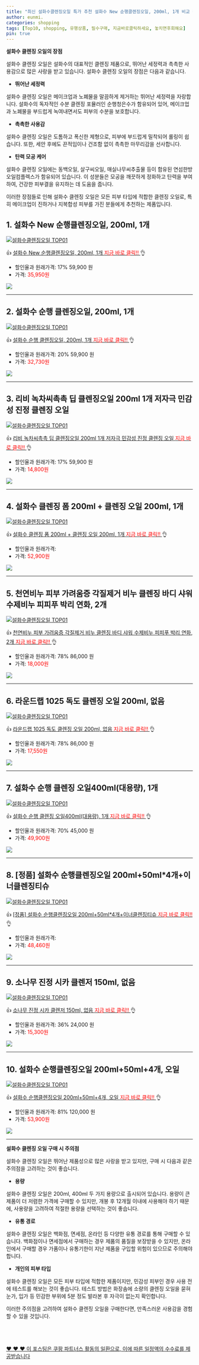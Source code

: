 ```yaml
---
title: "최신 설화수클렌징오일 특가 추천 설화수 New 순행클렌징오일, 200ml, 1개 비교 장점"
author: eunmi.
categories: shopping
tags: [Top10, shopping, 유행상품, 필수구매, 지금바로클릭하세요, 놓치면후회해요]
pin: true
---
```

**설화수 클렌징 오일의 장점**

설화수 클렌징 오일은 설화수의 대표적인 클렌징 제품으로, 뛰어난 세정력과 촉촉한 사용감으로 많은 사랑을 받고 있습니다. 설화수 클렌징 오일의 장점은 다음과 같습니다.

* **뛰어난 세정력**

설화수 클렌징 오일은 메이크업과 노폐물을 말끔하게 제거하는 뛰어난 세정력을 자랑합니다. 설화수의 독자적인 수분 클렌징 포뮬러인 순행청은수가 함유되어 있어, 메이크업과 노폐물을 부드럽게 녹여내면서도 피부의 수분을 보호합니다.

* **촉촉한 사용감**

설화수 클렌징 오일은 도톰하고 폭신한 제형으로, 피부에 부드럽게 밀착되어 롤링이 쉽습니다. 또한, 세안 후에도 끈적임이나 건조함 없이 촉촉한 마무리감을 선사합니다.

* **탄력 모공 케어**

설화수 클렌징 오일에는 동백오일, 살구씨오일, 매실나무씨추출물 등이 함유된 연섬한방오일컴플렉스가 함유되어 있습니다. 이 성분들은 모공을 깨끗하게 정화하고 탄력을 부여하여, 건강한 피부결을 유지하는 데 도움을 줍니다.

이러한 장점들로 인해 설화수 클렌징 오일은 모든 피부 타입에 적합한 클렌징 오일로, 특히 메이크업이 진하거나 지복합성 피부를 가진 분들에게 추천하는 제품입니다.

   

## 1. 설화수 New 순행클렌징오일, 200ml, 1개

[![설화수클렌징오일 TOP01](https://thumbnail9.coupangcdn.com/thumbnails/remote/230x230ex/image/retail/images/3213292832796946-8076153c-885d-48ea-905b-404dd04b1391.jpg)](https://link.coupang.com/re/AFFSDP?lptag=AF3617701&subid=GithubCoopas&pageKey=6128606450&traceid=V0-153&itemId=11669927998&vendorItemId=85150277985)


👍 [설화수 New 순행클렌징오일, 200ml, 1개 <font color=red> 지금 바로 클릭!! </font> ](https://link.coupang.com/re/AFFSDP?lptag=AF3617701&subid=GithubCoopas&pageKey=6128606450&traceid=V0-153&itemId=11669927998&vendorItemId=85150277985) 👌 


- 할인율과 원래가격: 17%  59,900   원
- 가격: <span style='color:red'>35,950원</span>

[![](/discount_price.png)](https://link.coupang.com/re/AFFSDP?lptag=AF3617701&subid=GithubCoopas&pageKey=6128606450&traceid=V0-153&itemId=11669927998&vendorItemId=85150277985)

---


   

## 2. 설화수 순행 클렌징오일, 200ml, 1개

[![설화수클렌징오일 TOP01](https://thumbnail6.coupangcdn.com/thumbnails/remote/230x230ex/image/vendor_inventory/860e/9c7d961f5c93388155cf40ce27720ca590d7dd68f7e00562e066253b4dda.jpg)](https://link.coupang.com/re/AFFSDP?lptag=AF3617701&subid=GithubCoopas&pageKey=7417360838&traceid=V0-153&itemId=19233372246&vendorItemId=86227474409)


👍 [설화수 순행 클렌징오일, 200ml, 1개 <font color=red> 지금 바로 클릭!! </font> ](https://link.coupang.com/re/AFFSDP?lptag=AF3617701&subid=GithubCoopas&pageKey=7417360838&traceid=V0-153&itemId=19233372246&vendorItemId=86227474409) 👌 


- 할인율과 원래가격: 20%  59,900   원
- 가격: <span style='color:red'>32,730원</span>

[![](/discount_price.png)](https://link.coupang.com/re/AFFSDP?lptag=AF3617701&subid=GithubCoopas&pageKey=7417360838&traceid=V0-153&itemId=19233372246&vendorItemId=86227474409)

---


   

## 3. 리비 녹차씨촉촉 딥 클렌징오일 200ml 1개 저자극 민감성 진정 클렌징 오일

[![설화수클렌징오일 TOP01](https://thumbnail8.coupangcdn.com/thumbnails/remote/230x230ex/image/vendor_inventory/594b/69735624727b5f8d638e93e86ea1cf0da4a76c38a612f6bde422af64b68f.jpg)](https://link.coupang.com/re/AFFSDP?lptag=AF3617701&subid=GithubCoopas&pageKey=5465572447&traceid=V0-153&itemId=8377441770&vendorItemId=80792883929)


👍 [리비 녹차씨촉촉 딥 클렌징오일 200ml 1개 저자극 민감성 진정 클렌징 오일 <font color=red> 지금 바로 클릭!! </font> ](https://link.coupang.com/re/AFFSDP?lptag=AF3617701&subid=GithubCoopas&pageKey=5465572447&traceid=V0-153&itemId=8377441770&vendorItemId=80792883929) 👌 


- 할인율과 원래가격: 17%  59,900   원
- 가격: <span style='color:red'>14,800원</span>

[![](/discount_price.png)](https://link.coupang.com/re/AFFSDP?lptag=AF3617701&subid=GithubCoopas&pageKey=5465572447&traceid=V0-153&itemId=8377441770&vendorItemId=80792883929)

---


   

## 4. 설화수 클렌징 폼 200ml + 클렌징 오일 200ml, 1개

[![설화수클렌징오일 TOP01](https://thumbnail7.coupangcdn.com/thumbnails/remote/230x230ex/image/vendor_inventory/1aab/7a340268dc426dc6c438c3a6921d38a2982a37ddf164b36977ba95a66e83.png)](https://link.coupang.com/re/AFFSDP?lptag=AF3617701&subid=GithubCoopas&pageKey=7266423959&traceid=V0-153&itemId=18520885153&vendorItemId=82340373868)


👍 [설화수 클렌징 폼 200ml + 클렌징 오일 200ml, 1개 <font color=red> 지금 바로 클릭!! </font> ](https://link.coupang.com/re/AFFSDP?lptag=AF3617701&subid=GithubCoopas&pageKey=7266423959&traceid=V0-153&itemId=18520885153&vendorItemId=82340373868) 👌 


- 할인율과 원래가격: 
- 가격: <span style='color:red'>52,900원</span>

[![](/discount_price.png)](https://link.coupang.com/re/AFFSDP?lptag=AF3617701&subid=GithubCoopas&pageKey=7266423959&traceid=V0-153&itemId=18520885153&vendorItemId=82340373868)

---


   

## 5. 천연비누 피부 가려움증 각질제거 비누 클렌징 바디 샤워 수제비누 피피푸 박리 연화, 2개

[![설화수클렌징오일 TOP01](https://thumbnail9.coupangcdn.com/thumbnails/remote/230x230ex/image/vendor_inventory/6b0c/5980794d536fff048b04654c9f66316d9915e6fa40bc0fcc0043f598b845.png)](https://link.coupang.com/re/AFFSDP?lptag=AF3617701&subid=GithubCoopas&pageKey=7525742376&traceid=V0-153&itemId=19748006183&vendorItemId=86303909882)


👍 [천연비누 피부 가려움증 각질제거 비누 클렌징 바디 샤워 수제비누 피피푸 박리 연화, 2개 <font color=red> 지금 바로 클릭!! </font> ](https://link.coupang.com/re/AFFSDP?lptag=AF3617701&subid=GithubCoopas&pageKey=7525742376&traceid=V0-153&itemId=19748006183&vendorItemId=86303909882) 👌 


- 할인율과 원래가격: 78%  86,000   원
- 가격: <span style='color:red'>18,000원</span>

[![](/discount_price.png)](https://link.coupang.com/re/AFFSDP?lptag=AF3617701&subid=GithubCoopas&pageKey=7525742376&traceid=V0-153&itemId=19748006183&vendorItemId=86303909882)

---


   

## 6. 라운드랩 1025 독도 클렌징 오일 200ml, 없음

[![설화수클렌징오일 TOP01](https://thumbnail8.coupangcdn.com/thumbnails/remote/230x230ex/image/vendor_inventory/287f/8017a9ec286ac88b957051e5f0aa9959a84c63b6a95699c7e966ad1b8ac5.jpg)](https://link.coupang.com/re/AFFSDP?lptag=AF3617701&subid=GithubCoopas&pageKey=7685343103&traceid=V0-153&itemId=20536817557&vendorItemId=87613519019)


👍 [라운드랩 1025 독도 클렌징 오일 200ml, 없음 <font color=red> 지금 바로 클릭!! </font> ](https://link.coupang.com/re/AFFSDP?lptag=AF3617701&subid=GithubCoopas&pageKey=7685343103&traceid=V0-153&itemId=20536817557&vendorItemId=87613519019) 👌 


- 할인율과 원래가격: 78%  86,000   원
- 가격: <span style='color:red'>17,550원</span>

[![](/discount_price.png)](https://link.coupang.com/re/AFFSDP?lptag=AF3617701&subid=GithubCoopas&pageKey=7685343103&traceid=V0-153&itemId=20536817557&vendorItemId=87613519019)

---


   

## 7. 설화수 순행 클렌징 오일400ml(대용량), 1개

[![설화수클렌징오일 TOP01](https://thumbnail9.coupangcdn.com/thumbnails/remote/230x230ex/image/vendor_inventory/3406/1561eb9c565ac1f354bc97987ffa9b3b62838b954228ee557cbbf243a9fc.jpg)](https://link.coupang.com/re/AFFSDP?lptag=AF3617701&subid=GithubCoopas&pageKey=6184741062&traceid=V0-153&itemId=12167503567&vendorItemId=87610929418)


👍 [설화수 순행 클렌징 오일400ml(대용량), 1개 <font color=red> 지금 바로 클릭!! </font> ](https://link.coupang.com/re/AFFSDP?lptag=AF3617701&subid=GithubCoopas&pageKey=6184741062&traceid=V0-153&itemId=12167503567&vendorItemId=87610929418) 👌 


- 할인율과 원래가격: 70%  45,000   원
- 가격: <span style='color:red'>49,900원</span>

[![](/discount_price.png)](https://link.coupang.com/re/AFFSDP?lptag=AF3617701&subid=GithubCoopas&pageKey=6184741062&traceid=V0-153&itemId=12167503567&vendorItemId=87610929418)

---


   

## 8. [정품] 설화수 순행클렌징오일 200ml+50ml*4개+이너클렌징티슈

[![설화수클렌징오일 TOP01](https://thumbnail7.coupangcdn.com/thumbnails/remote/230x230ex/image/vendor_inventory/5b1b/f14d7142ddbdbe25ca1c1f13a5f86efe25c7b4a64d4d333185b9a2f235d3.jpg)](https://link.coupang.com/re/AFFSDP?lptag=AF3617701&subid=GithubCoopas&pageKey=6263837636&traceid=V0-153&itemId=12769119911&vendorItemId=80035279012)


👍 [[정품] 설화수 순행클렌징오일 200ml+50ml*4개+이너클렌징티슈 <font color=red> 지금 바로 클릭!! </font> ](https://link.coupang.com/re/AFFSDP?lptag=AF3617701&subid=GithubCoopas&pageKey=6263837636&traceid=V0-153&itemId=12769119911&vendorItemId=80035279012) 👌 


- 할인율과 원래가격: 
- 가격: <span style='color:red'>48,460원</span>

[![](/discount_price.png)](https://link.coupang.com/re/AFFSDP?lptag=AF3617701&subid=GithubCoopas&pageKey=6263837636&traceid=V0-153&itemId=12769119911&vendorItemId=80035279012)

---


   

## 9. 소나무 진정 시카 클렌저 150ml, 없음

[![설화수클렌징오일 TOP01](https://thumbnail10.coupangcdn.com/thumbnails/remote/230x230ex/image/vendor_inventory/05b7/12f1af7e28e33cb3c65c35e8042d66a2371a96f4a515af9851542cf694a3.jpg)](https://link.coupang.com/re/AFFSDP?lptag=AF3617701&subid=GithubCoopas&pageKey=7575465117&traceid=V0-153&itemId=19987153876&vendorItemId=87085216440)


👍 [소나무 진정 시카 클렌저 150ml, 없음 <font color=red> 지금 바로 클릭!! </font> ](https://link.coupang.com/re/AFFSDP?lptag=AF3617701&subid=GithubCoopas&pageKey=7575465117&traceid=V0-153&itemId=19987153876&vendorItemId=87085216440) 👌 


- 할인율과 원래가격: 36%  24,000   원
- 가격: <span style='color:red'>15,300원</span>

[![](/discount_price.png)](https://link.coupang.com/re/AFFSDP?lptag=AF3617701&subid=GithubCoopas&pageKey=7575465117&traceid=V0-153&itemId=19987153876&vendorItemId=87085216440)

---


   

## 10. 설화수 순행클렌징오일 200ml+50ml+4개, 오일

[![설화수클렌징오일 TOP01](https://thumbnail8.coupangcdn.com/thumbnails/remote/230x230ex/image/vendor_inventory/fb50/c8e69371e35de5663265c012bf261d5a0749aa0bb61c24456886a21309ba.jpg)](https://link.coupang.com/re/AFFSDP?lptag=AF3617701&subid=GithubCoopas&pageKey=5496444762&traceid=V0-153&itemId=8525601438&vendorItemId=84595304465)


👍 [설화수 순행클렌징오일 200ml+50ml+4개, 오일 <font color=red> 지금 바로 클릭!! </font> ](https://link.coupang.com/re/AFFSDP?lptag=AF3617701&subid=GithubCoopas&pageKey=5496444762&traceid=V0-153&itemId=8525601438&vendorItemId=84595304465) 👌 


- 할인율과 원래가격: 81%  120,000   원
- 가격: <span style='color:red'>53,900원</span>

[![](/discount_price.png)](https://link.coupang.com/re/AFFSDP?lptag=AF3617701&subid=GithubCoopas&pageKey=5496444762&traceid=V0-153&itemId=8525601438&vendorItemId=84595304465)

---
**설화수 클렌징 오일 구매 시 주의점**

설화수 클렌징 오일은 뛰어난 제품성으로 많은 사랑을 받고 있지만, 구매 시 다음과 같은 주의점을 고려하는 것이 좋습니다.

* **용량**

설화수 클렌징 오일은 200ml, 400ml 두 가지 용량으로 출시되어 있습니다. 용량이 큰 제품이 더 저렴한 가격에 구매할 수 있지만, 개봉 후 12개월 이내에 사용해야 하기 때문에, 사용량을 고려하여 적절한 용량을 선택하는 것이 좋습니다.

* **유통 경로**

설화수 클렌징 오일은 백화점, 면세점, 온라인 등 다양한 유통 경로를 통해 구매할 수 있습니다. 백화점이나 면세점에서 구매하는 경우 제품의 품질을 보장받을 수 있지만, 온라인에서 구매할 경우 가품이나 유통기한이 지난 제품을 구입할 위험이 있으므로 주의해야 합니다.

* **개인의 피부 타입**

설화수 클렌징 오일은 모든 피부 타입에 적합한 제품이지만, 민감성 피부인 경우 사용 전에 테스트를 해보는 것이 좋습니다. 테스트 방법은 화장솜에 소량의 클렌징 오일을 묻혀 눈가, 입가 등 민감한 부위에 5분 정도 발라본 후 자극이 없는지 확인합니다.

이러한 주의점을 고려하여 설화수 클렌징 오일을 구매한다면, 만족스러운 사용감을 경험할 수 있을 것입니다.<br><br><br><br><br> [ ❤ ❤ ❤ 이 포스팅은 쿠팡 파트너스 활동의 일환으로, 이에 따른 일정액의 수수료를 제공받습니다](https://link.coupang.com/a/bcEFyh)